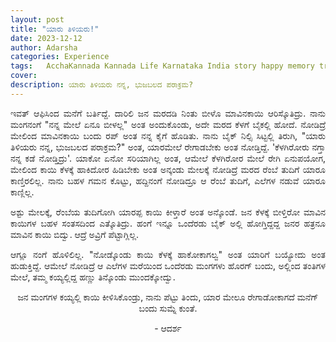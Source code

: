 ```yaml
---
layout: post
title: "ಯಾರು ತಿಳಿಯರು!"
date: 2023-12-12
author: Adarsha
categories: Experience
tags:	AcchaKannada Kannada Life Karnataka India story happy memory travel bike ride citylife manga monkey mango maavinakayi
cover: 
description: ಯಾರು ತಿಳಿಯರು ನನ್ನ, ಭುಜಬಲದ ಪರಾಕ್ರಮ?
---
```


<p align = "justify"> ಇವತ್ ಆಫಿಸಿಂದ ಮನೆಗೆ ಬರ್ತಿದ್ದೆ. ದಾರಿಲಿ ಜನ ಮರದಡಿ ನಿಂತು ಬೀಳೊ ಮಾವಿನಕಾಯಿ ಆರಿಸ್ಕೊತಿದ್ರು. 
  ನಾನು ಮಂಗನಂಗೆ "ನನ್ನ ಮೇಲೆ ಏನೂ ಬೀಳಲ್ಲ" ಅಂತ ಅಂದುಕೊಂಡು, ಅದೇ ಮರದ ಕೆಳಗೆ ಬೈಕಲ್ಲಿ ಹೋದೆ. 
ನೋಡಿದ್ರೆ ಮೇಲಿಂದ ಮಾವಿನಕಾಯಿ ಬಂದು ರಪ್ ಅಂತ ನನ್ನ ಕೈಗೆ ಹೊಡಿತು. ನಾನು ಬೈಕ್ ನಿಲ್ಸಿ ಸಿಟ್ಟಲ್ಲಿ ತಿರುಗಿ, 
  "ಯಾರು ತಿಳಿಯರು ನನ್ನ, ಭುಜಬಲದ ಪರಾಕ್ರಮ?" ಅಂತ, ಯಾರಮೇಲೆ ರೇಗಾಡಬೇಕು ಅಂತ ನೋಡ್ತಿದ್ದೆ. 
'ಕೆಳಗಿರೋರು ನಗ್ತಾ ನನ್ನ ಕಡೆ ನೋಡ್ತಿದ್ರು'. ಯಾಕೋ ಏನೋ ಸರಿಯಾಗಿಲ್ಲ ಅಂತ, ಆಮೇಲೆ ಕೆಳಗಿರೋರ ಮೇಲೆ ರೇಗಿ ಏನುಪಯೋಗ, 
  ಮೇಲಿಂದ ಕಾಯಿ ಕೆಳಕ್ಕೆ ಹಾಕಿದೋರ ಹಿಡಿಬೇಕು ಅಂತ ಅನ್ಕಂಡು ಮೇಲಕ್ಕೆ ನೋಡಿದ್ರೆ 
ಮರದ ರೆಂಬೆ ತುದಿಗೆ ಯಾರೂ ಕಾಣ್ತಿರಲಿಲ್ಲ. ನಾನು ಬಹಳ ಗಮನ ಕೊಟ್ಟು, ಹದ್ದಿನಂಗೆ ನೋಡಿದ್ರೂ ಆ ರೆಂಬೆ ತುದಿಗೆ, ಎಲೆಗಳ ನಡುವೆ ಯಾರೂ ಕಾಣ್ಲಿಲ್ಲ. </p>

<p align = "justify">  ಅಶ್ಟು ಮೇಲಕ್ಕೆ, ರೆಂಬೆಯ ತುದಿಗೋಗಿ ಯಾರಪ್ಪ ಕಾಯಿ ಕೀಳ್ತಾರೆ ಅಂತ ಅನ್ಕೊಂಡೆ. 
ಜನ ಕೆಳಕ್ಕೆ ಬೀಳ್ತಿರೋ ಮಾವಿನ ಕಾಯಿಗಳ ಬಹಳ ಸಂತಸದಿಂದ ಎತ್ಕೊತಿದ್ರು. ಹಂಗೆ ಇನ್ನೂ ಒಂದೆರಡು ಬೈಕ್ ಅಲ್ಲಿ ಹೋಗ್ತಿದ್ದದ್ದ ಜನರ ಹತ್ರನೂ ಮಾವಿನ ಕಾಯಿ ಬಿದ್ವು. 
ಆದ್ರೆ ಅವ್ರಿಗೆ ಪೆಟ್ಟಾಗ್ಲಿಲ್ಲ.  </p>

<p align = "justify">  ಆಗ್ಲೂ ನಂಗೆ ಹೊಳಿಲಿಲ್ಲ. 
"ನೋಡ್ಕೊಂಡು ಕಾಯಿ ಕೆಳಕ್ಕೆ ಹಾಕೋಕಾಗಲ್ವ" ಅಂತ ಯಾರಿಗೆ ಬಯ್ಯೋದು ಅಂತ ಹುಡುಕ್ತಿದ್ದೆ. 
  ಆಮೇಲೆ ನೋಡಿದ್ರೆ ಆ ಎಲೆಗಳ ಮರೆಯಿಂದ ಒಂದೆರಡು ಮಂಗಗಳು ಹೊರಗ್ ಬಂದು, 
ಅಲ್ಲಿಂದ ತಂತಿಗಳ ಮೇಲೆ, ತಮ್ಮ ಕಯ್ಯಲ್ಲಿದ್ದ ಹಣ್ಣು ತಿನ್ಕೊಂಡು ಮುಂದಕ್ಕೋದ್ವು. </p>

<p align = "center"> ಜನ ಮಂಗಗಳ ಕಯ್ಯಲ್ಲಿ ಕಾಯಿ ಕೀಳಿಸಿಕೊಂಡ್ರು, ನಾನು ಪೆಟ್ಟು ತಿಂದು, ಯಾರ ಮೇಲೂ ರೇಗಾಡೋಕಾಗದೆ ಮನೆಗ್ ಬಂದು ಸುಮ್ನೆ ಕುಂತೆ. </p>

<p align = "center"> - ಆದರ್ಶ </p>
